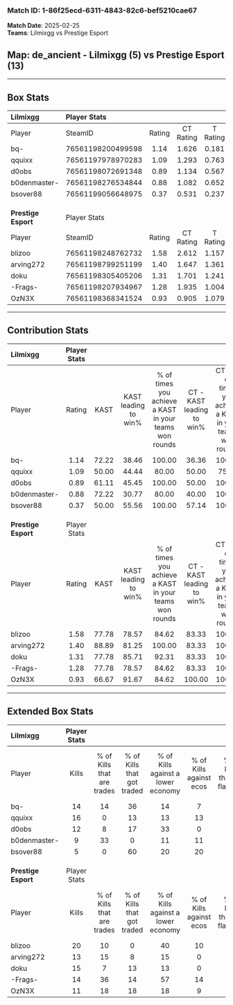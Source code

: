 ### Match ID: 1-86f25ecd-6311-4843-82c6-bef5210cae67  
**Match Date**: 2025-02-25  
**Teams**: Lilmixgg vs Prestige Esport  

## **Map**: de_ancient - Lilmixgg (5) vs Prestige Esport (13)  
---  

## Box Stats  

| **Lilmixgg**        | Player Stats      |        |           |          |       |       |       |         |        |      |     |
| :- | :- | :-: | :-: | :-: | :-: | :-: | :-: | :-: | :-: | :-: | :-: |
| Player              | SteamID           | Rating | CT Rating | T Rating | KAST  |  ADR  | Kills | Assists | Deaths | K/D  | HS% |
| bq-                 | 76561198200499598 |  1.14  |   1.626   |  0.181   | 72.22 | 86.2  |  14   |    4    |   14   | 1.00 | 71  |
| qquixx              | 76561197978970283 |  1.09  |   1.293   |  0.763   | 50.00 | 103.2 |  16   |    1    |   15   | 1.07 | 50  |
| d0obs               | 76561198072691348 |  0.89  |   1.134   |  0.567   | 61.11 | 62.5  |  12   |    3    |   14   | 0.86 | 58  |
| b0denmaster-        | 76561198276534844 |  0.88  |   1.082   |  0.652   | 72.22 | 75.1  |   9   |    6    |   14   | 0.64 | 66  |
| bsover88            | 76561199056648975 |  0.37  |   0.531   |  0.237   | 50.00 | 48.7  |   5   |    4    |   16   | 0.31 | 40  |
|                     |                   |        |           |          |       |       |       |         |        |      |     |
|                     |                   |        |           |          |       |       |       |         |        |      |     |
|                     |                   |        |           |          |       |       |       |         |        |      |     |
| **Prestige Esport** | Player Stats      |        |           |          |       |       |       |         |        |      |     |
| Player              | SteamID           | Rating | CT Rating | T Rating | KAST  |  ADR  | Kills | Assists | Deaths | K/D  | HS% |
| blizoo              | 76561198248762732 |  1.58  |   2.612   |  1.157   | 77.78 | 97.9  |  20   |    6    |   12   | 1.67 | 60  |
| arving272           | 76561198799251199 |  1.40  |   1.647   |  1.361   | 88.89 | 77.4  |  13   |    4    |   7    | 1.86 | 38  |
| doku                | 76561198305405206 |  1.31  |   1.701   |  1.241   | 77.78 | 88.6  |  15   |    5    |   12   | 1.25 | 60  |
| -Frags-             | 76561198207934967 |  1.28  |   1.935   |  1.004   | 77.78 | 92.3  |  14   |    7    |   12   | 1.17 | 71  |
| OzN3X               | 76561198368341524 |  0.93  |   0.905   |  1.079   | 66.67 | 64.8  |  11   |    5    |   13   | 0.85 | 45  |
---  

## Contribution Stats  

| **Lilmixgg**        | Player Stats |       |                      |                                                        |                           |                                                             |                          |                                                            |
| :- | :-: | :-: | :-: | :-: | :-: | :-: | :-: | :-: |
| Player              |    Rating    | KAST  | KAST leading to win% | % of times you achieve a KAST in your teams won rounds | CT - KAST leading to win% | CT - % of times you achieve a KAST in your teams won rounds | T - KAST leading to win% | T - % of times you achieve a KAST in your teams won rounds |
| bq-                 |     1.14     | 72.22 |        38.46         |                         100.00                         |           36.36           |                           100.00                            |          50.00           |                           100.00                           |
| qquixx              |     1.09     | 50.00 |        44.44         |                         80.00                          |           50.00           |                            75.00                            |          33.33           |                           100.00                           |
| d0obs               |     0.89     | 61.11 |        45.45         |                         100.00                         |           50.00           |                           100.00                            |          33.33           |                           100.00                           |
| b0denmaster-        |     0.88     | 72.22 |        30.77         |                         80.00                          |           40.00           |                           100.00                            |           0.00           |                            0.00                            |
| bsover88            |     0.37     | 50.00 |        55.56         |                         100.00                         |           57.14           |                           100.00                            |          50.00           |                           100.00                           |
|                     |              |       |                      |                                                        |                           |                                                             |                          |                                                            |
|                     |              |       |                      |                                                        |                           |                                                             |                          |                                                            |
|                     |              |       |                      |                                                        |                           |                                                             |                          |                                                            |
| **Prestige Esport** | Player Stats |       |                      |                                                        |                           |                                                             |                          |                                                            |
| Player              |    Rating    | KAST  | KAST leading to win% | % of times you achieve a KAST in your teams won rounds | CT - KAST leading to win% | CT - % of times you achieve a KAST in your teams won rounds | T - KAST leading to win% | T - % of times you achieve a KAST in your teams won rounds |
| blizoo              |     1.58     | 77.78 |        78.57         |                         84.62                          |           83.33           |                           100.00                            |          75.00           |                           75.00                            |
| arving272           |     1.40     | 88.89 |        81.25         |                         100.00                         |           83.33           |                           100.00                            |          80.00           |                           100.00                           |
| doku                |     1.31     | 77.78 |        85.71         |                         92.31                          |           83.33           |                           100.00                            |          87.50           |                           87.50                            |
| -Frags-             |     1.28     | 77.78 |        78.57         |                         84.62                          |           83.33           |                           100.00                            |          75.00           |                           75.00                            |
| OzN3X               |     0.93     | 66.67 |        91.67         |                         84.62                          |          100.00           |                           100.00                            |          85.71           |                           75.00                            |
---  

## Extended Box Stats  

| **Lilmixgg**        | Player Stats |                            |                            |                                    |                         |                              |                                 |        |                             |                                     |                          |                               |                            |
| :- | :-: | :-: | :-: | :-: | :-: | :-: | :-: | :-: | :-: | :-: | :-: | :-: | :-: |
| Player              |    Kills     | % of Kills that are trades | % of Kills that got traded | % of Kills against a lower economy | % of Kills against ecos | % of Kills that are flawless | % of Kills that are close duels | Deaths | % of Deaths that get traded | % of Deaths against a lower economy | % of Deaths against ecos | % of Deaths that are flawless | % of Deaths that are close |
| bq-                 |      14      |             14             |             36             |                 14                 |            7            |              71              |                0                |   14   |              0              |                  0                  |            0             |              64               |             7              |
| qquixx              |      16      |             0              |             13             |                 13                 |           13            |              63              |                0                |   15   |              7              |                 13                  |            7             |              60               |             13             |
| d0obs               |      12      |             8              |             17             |                 33                 |            0            |              75              |                0                |   14   |             14              |                  0                  |            0             |              64               |             0              |
| b0denmaster-        |      9       |             33             |             0              |                 11                 |           11            |              44              |               11                |   14   |             14              |                  0                  |            0             |              57               |             0              |
| bsover88            |      5       |             0              |             60             |                 20                 |           20            |              80              |                0                |   16   |             13              |                  6                  |            6             |              63               |             6              |
|                     |              |                            |                            |                                    |                         |                              |                                 |        |                             |                                     |                          |                               |                            |
|                     |              |                            |                            |                                    |                         |                              |                                 |        |                             |                                     |                          |                               |                            |
|                     |              |                            |                            |                                    |                         |                              |                                 |        |                             |                                     |                          |                               |                            |
| **Prestige Esport** | Player Stats |                            |                            |                                    |                         |                              |                                 |        |                             |                                     |                          |                               |                            |
| Player              |    Kills     | % of Kills that are trades | % of Kills that got traded | % of Kills against a lower economy | % of Kills against ecos | % of Kills that are flawless | % of Kills that are close duels | Deaths | % of Deaths that get traded | % of Deaths against a lower economy | % of Deaths against ecos | % of Deaths that are flawless | % of Deaths that are close |
| blizoo              |      20      |             10             |             0              |                 40                 |           10            |              60              |                0                |   12   |             17              |                 33                  |            0             |              50               |             0              |
| arving272           |      13      |             15             |             8              |                 15                 |            0            |              77              |                8                |   7    |             43              |                 29                  |            0             |              86               |             0              |
| doku                |      15      |             7              |             13             |                 13                 |            0            |              67              |               13                |   12   |             25              |                 33                  |            0             |              83               |             0              |
| -Frags-             |      14      |             36             |             14             |                 57                 |           14            |              57              |                0                |   12   |              8              |                 25                  |            0             |              67               |             8              |
| OzN3X               |      11      |             18             |             18             |                 18                 |            9            |              45              |                9                |   13   |             23              |                 31                  |            0             |              62               |             0              |
